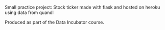Small practice project: Stock ticker made with flask and hosted on heroku using data from quandl

Produced as part of the Data Incubator course.

